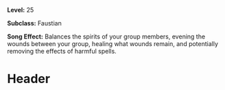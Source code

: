 <!-- TITLE: Spell: Bloodspread -->
<!-- SUBTITLE:  -->

**Level:** 25

**Subclass:** Faustian

**Song Effect:** Balances the spirits of your group members, evening the wounds between your group, healing what wounds remain, and potentially removing the effects of harmful spells.

# Header